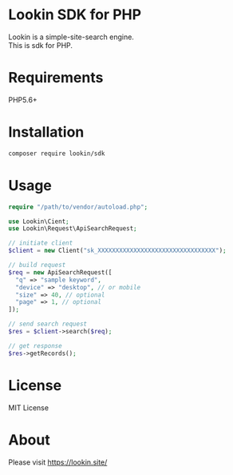 # Lookin SDK for PHP

Lookin is a simple-site-search engine.  
This is sdk for PHP.

# Requirements

PHP5.6+

# Installation

```bash
composer require lookin/sdk
```

# Usage

```PHP
require "/path/to/vendor/autoload.php";

use Lookin\Cient;
use Lookin\Request\ApiSearchRequest;

// initiate client
$client = new Client("sk_XXXXXXXXXXXXXXXXXXXXXXXXXXXXXXXXX");

// build request
$req = new ApiSearchRequest([
  "q" => "sample keyword",
  "device" => "desktop", // or mobile
  "size" => 40, // optional
  "page" => 1, // optional
]);

// send search request
$res = $client->search($req);

// get response
$res->getRecords();
```

# License

MIT License

# About

Please visit https://lookin.site/
